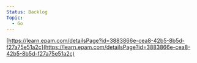 ```yaml
---
Status: Backlog
Topic:
  - Go
---
```

[https://learn.epam.com/detailsPage?id=3883866e-cea8-42b5-8b5d-f27a75e51a2c](https://learn.epam.com/detailsPage?id=3883866e-cea8-42b5-8b5d-f27a75e51a2c)